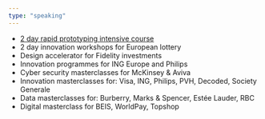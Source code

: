 ```yaml
---
type: "speaking"
---
```

- [2 day rapid prototyping intensive course](/coaching)
- 2 day innovation workshops for European lottery
- Design accelerator for Fidelity investments  
- Innovation programmes for ING Europe and Philips
- Cyber security masterclasses for McKinsey & Aviva
- Innovation masterclasses for: Visa, ING, Philips, PVH,  Decoded, Society Generale
- Data masterclasses for: Burberry, Marks & Spencer, Estée Lauder, RBC
- Digital masterclass for BEIS, WorldPay, Topshop
